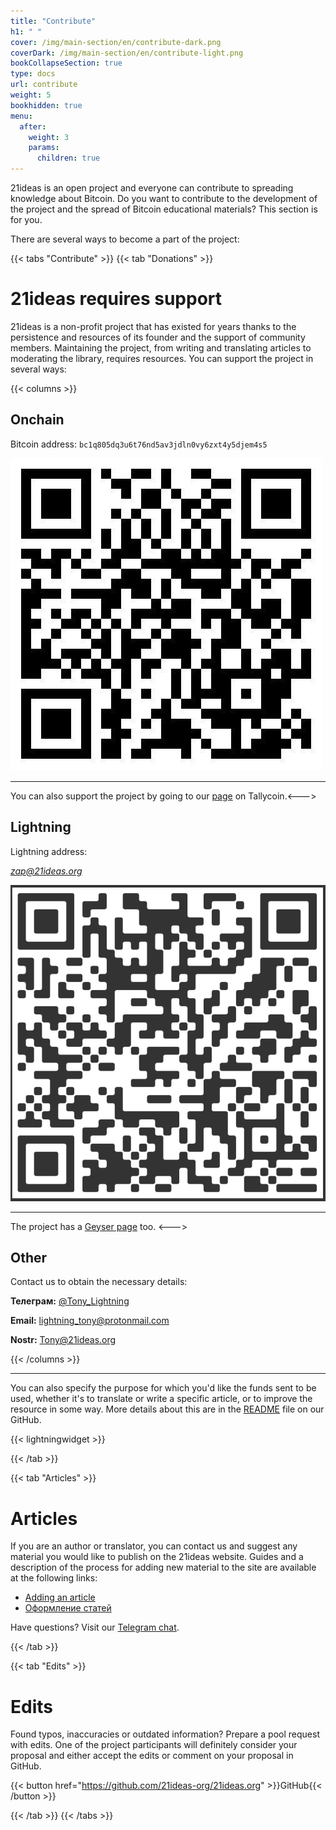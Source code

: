 ```yaml
---
title: "Contribute"
h1: " "
cover: /img/main-section/en/contribute-dark.png
coverDark: /img/main-section/en/contribute-light.png
bookCollapseSection: true
type: docs
url: contribute
weight: 5
bookhidden: true
menu:
  after:
    weight: 3
    params:
      children: true
---
```


21ideas is an open project and everyone can contribute to spreading knowledge about Bitcoin. Do you want to contribute to the development of the project and the spread of Bitcoin educational materials? This section is for you.

There are several ways to become a part of the project:

{{< tabs "Contribute" >}}
{{< tab "Donations" >}}
# 21ideas requires support

21ideas is a non-profit project that has existed for years thanks to the persistence and resources of its founder and the support of community members. Maintaining the project, from writing and translating articles to moderating the library, requires resources. You can support the project in several ways:

{{< columns >}} 
## Onchain
Bitcoin address: `bc1q805dq3u6t76nd5av3jdln0vy6zxt4y5djem4s5`

![onchain](/img/0.jpeg)

---

You can also support the project by going to our [page](https://tallycoin.app/@21ideas/) on Tallycoin.<---> 

## Lightning
Lightning address: 

_[zap@21ideas.org](lightning:21ideas@getalby.com)_
  
![ln-qr](/img/1.png)

---

The project has a [Geyser page](https://geyser.fund/project/21ideas) too.
<---> 

## Other
Contact us to obtain the necessary details:

**Телеграм:** [@Tony_Lightning](https://t.me/Tony_Lightning)

**Email:** [lightning_tony@protonmail.com](mailto:lightning_tony@protonmail.com)

**Nostr:** [Tony@21ideas.org](https://snort.social/p/npub10awzknjg5r5lajnr53438ndcyjylgqsrnrtq5grs495v42qc6awsj45ys7)

{{< /columns >}}

---

You can also specify the purpose for which you'd like the funds sent to be used, whether it's to translate or write a specific article, or to improve the resource in some way. More details about this are in the [README](https://github.com/21ideas-org/21ideas.org#readme) file on our GitHub.

{{< lightningwidget >}}

{{< /tab >}}

{{< tab "Articles" >}} 
# Articles

If you are an author or translator, you can contact us and suggest any material you would like to publish on the 21ideas website. Guides and a description of the process for adding new material to the site are available at the following links:

- [Adding an article](/en/github)
- [Оформление статей](/syntax)

Have questions? Visit our [Telegram chat](https://t.me/+9TduwjvHoollODY0).

{{< /tab >}}

{{< tab "Edits" >}} 
# Edits

Found typos, inaccuracies or outdated information? Prepare a pool request with edits. One of the project participants will definitely consider your proposal and either accept the edits or comment on your proposal in GitHub.

{{< button href="https://github.com/21ideas-org/21ideas.org" >}}GitHub{{< /button >}}

{{< /tab >}}
{{< /tabs >}}
